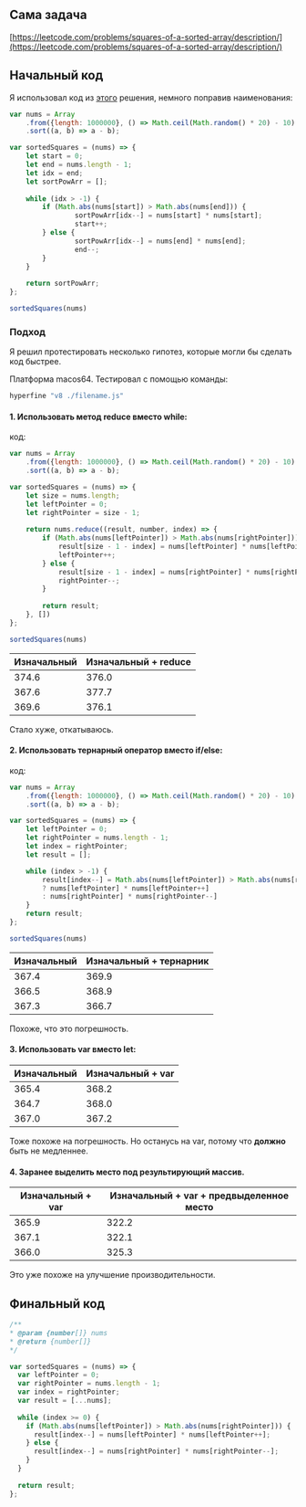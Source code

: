 ## Сама задача

[https://leetcode.com/problems/squares-of-a-sorted-array/description/](https://leetcode.com/problems/squares-of-a-sorted-array/description/)

## Начальный код

Я использовал код из [этого](https://leetcode.com/problems/squares-of-a-sorted-array/solutions/2672974/js-two-pointers-85-with-explanation/) решения, немного поправив наименования:

```js
var nums = Array
	.from({length: 1000000}, () => Math.ceil(Math.random() * 20) - 10)
	.sort((a, b) => a - b);

var sortedSquares = (nums) => {
	let start = 0;
	let end = nums.length - 1;
	let idx = end;
	let sortPowArr = [];
	
	while (idx > -1) {
  		if (Math.abs(nums[start]) > Math.abs(nums[end])) {
    			sortPowArr[idx--] = nums[start] * nums[start];
    			start++;
  		} else {
    			sortPowArr[idx--] = nums[end] * nums[end];
    			end--;
  		}
	}
	
	return sortPowArr;
};

sortedSquares(nums)
```


### Подход

Я решил протестировать несколько гипотез, которые могли бы сделать код быстрее.

Платформа macos64. Тестировал с помощью команды:
```bash
hyperfine "v8 ./filename.js"
```

#### 1. Использовать метод reduce вместо while:

код:

```js
var nums = Array
	.from({length: 1000000}, () => Math.ceil(Math.random() * 20) - 10)
	.sort((a, b) => a - b);

var sortedSquares = (nums) => {
	let size = nums.length;
	let leftPointer = 0;
	let rightPointer = size - 1;
	
	return nums.reduce((result, number, index) => {
		if (Math.abs(nums[leftPointer]) > Math.abs(nums[rightPointer])) {
			result[size - 1 - index] = nums[leftPointer] * nums[leftPointer];
			leftPointer++;
		} else {
			result[size - 1 - index] = nums[rightPointer] * nums[rightPointer];
			rightPointer--;
		}
	
		return result;
	}, [])
};

sortedSquares(nums)
```

| Изначальный | Изначальный + reduce |
|-------------|----------------------|
| 374.6       | 376.0                |
| 367.6       | 377.7                |
| 369.6       | 376.1                |


Стало хуже, откатываюсь.

#### 2. Использовать тернарный оператор вместо if/else:

код:

```js
var nums = Array
	.from({length: 1000000}, () => Math.ceil(Math.random() * 20) - 10)
	.sort((a, b) => a - b);

var sortedSquares = (nums) => {
	let leftPointer = 0;
	let rightPointer = nums.length - 1;
	let index = rightPointer;	
	let result = [];

	while (index > -1) {
		result[index--] = Math.abs(nums[leftPointer]) > Math.abs(nums[rightPointer])
		? nums[leftPointer] * nums[leftPointer++]
		: nums[rightPointer] * nums[rightPointer--]
	}
	return result;
};

sortedSquares(nums)
```

| Изначальный | Изначальный + тернарник |
|-------------|-------------------------|
| 367.4       | 369.9                   |
| 366.5       | 368.9                   |
| 367.3       | 366.7                   |


Похоже, что это погрешность.

#### 3. Использовать var вместо let:

| Изначальный | Изначальный + var |
|-------------|-------------------|
| 365.4       | 368.2             |
| 364.7       | 368.0             |
| 367.0       | 367.2             |

Тоже похоже на погрешность. Но останусь на var, потому что __должно__ быть не медленнее.

#### 4. Заранее выделить место под результирующий массив.

| Изначальный + var | Изначальный + var + предвыделенное место |
|-------------------|------------------------------------------|
| 365.9             | 322.2                                    |
| 367.1             | 322.1                                    |
| 366.0             | 325.3                                    |

Это уже похоже на улучшение производительности.

## Финальный код

```js
/**
* @param {number[]} nums
* @return {number[]}
*/

var sortedSquares = (nums) => {
  var leftPointer = 0;
  var rightPointer = nums.length - 1;
  var index = rightPointer;
  var result = [...nums];
  
  while (index >= 0) {
    if (Math.abs(nums[leftPointer]) > Math.abs(nums[rightPointer])) {
      result[index--] = nums[leftPointer] * nums[leftPointer++];
    } else {
      result[index--] = nums[rightPointer] * nums[rightPointer--];
    }
  }
  
  return result;
};

```
